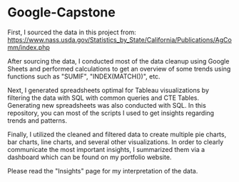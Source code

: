 # Google-Capstone
First, I sourced the data in this project from: https://www.nass.usda.gov/Statistics_by_State/California/Publications/AgComm/index.php

After sourcing the data, I conducted most of the data cleanup using Google Sheets and performed calculations to get an overview of some trends using functions such as "SUMIF", "INDEX(MATCH())", etc.

Next, I generated spreadsheets optimal for Tableau visualizations by filtering the data with SQL with common queries and CTE Tables. Generating new spreadsheets was also conducted with SQL. In this repository, you can most of the scripts I used to get insights regarding trends and patterns.

Finally, I utilized the cleaned and filtered data to create multiple pie charts, bar charts, line charts, and several other visualizations. In order to clearly communicate the most important insights, I summarized them via a dashboard which
can be found on my portfolio website.

Please read the "Insights" page for my interpretation of the data.
